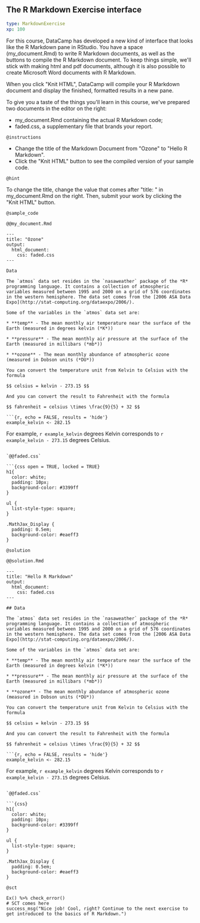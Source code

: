 ## The R Markdown Exercise interface

```yaml
type: MarkdownExercise 
xp: 100 
```

For this course, DataCamp has developed a new kind of interface that looks like the R Markdown pane in RStudio. You have a space (my_document.Rmd) to write R Markdown documents, as well as the buttons to compile the R Markdown document. To keep things simple, we'll stick with making html and pdf documents, although it is also possible to create Microsoft Word documents with R Markdown.

When you click "Knit HTML", DataCamp will compile your R Markdown document and display the finished, formatted results in a new pane.

To give you a taste of the things you'll learn in this course, we've prepared two documents in the editor on the right:

- my_document.Rmd containing the actual R Markdown code;
- faded.css, a supplementary file that brands your report.

`@instructions`

- Change the title of the Markdown Document from "Ozone" to "Hello R Markdown".
- Click the "Knit HTML" button to see the compiled version of your sample code.

`@hint`

To change the title, change the value that comes after "title: " in my_document.Rmd on the right. Then, submit your work by clicking the "Knit HTML" button.


`@sample_code`

`@@my_document.Rmd`

```{rmd open = TRUE}
---
title: "Ozone"
output:
  html_document:
    css: faded.css
---

Data

The `atmos` data set resides in the `nasaweather` package of the *R* programming language. It contains a collection of atmospheric variables measured between 1995 and 2000 on a grid of 576 coordinates in the western hemisphere. The data set comes from the [2006 ASA Data Expo](http://stat-computing.org/dataexpo/2006/).

Some of the variables in the `atmos` data set are:

* **temp** - The mean monthly air temperature near the surface of the Earth (measured in degrees kelvin (*K*))

* **pressure** - The mean monthly air pressure at the surface of the Earth (measured in millibars (*mb*))

* **ozone** - The mean monthly abundance of atmospheric ozone (measured in Dobson units (*DU*))

You can convert the temperature unit from Kelvin to Celsius with the formula

$$ celsius = kelvin - 273.15 $$

And you can convert the result to Fahrenheit with the formula

$$ fahrenheit = celsius \times \frac{9}{5} + 32 $$

```{r, echo = FALSE, results = 'hide'}
example_kelvin <- 282.15
```

For example, `r example_kelvin` degrees Kelvin corresponds to `r example_kelvin - 273.15` degrees Celsius.
```

`@@faded.css`

```{css open = TRUE, locked = TRUE}
h1{
  color: white;
  padding: 10px;
  background-color: #3399ff
}

ul {
  list-style-type: square;
}

.MathJax_Display {
  padding: 0.5em;
  background-color: #eaeff3
}
```


`@solution`

`@@solution.Rmd`

```{rmd}
---
title: "Hello R Markdown"
output:
  html_document:
    css: faded.css
---

## Data

The `atmos` data set resides in the `nasaweather` package of the *R* programming language. It contains a collection of atmospheric variables measured between 1995 and 2000 on a grid of 576 coordinates in the western hemisphere. The data set comes from the [2006 ASA Data Expo](http://stat-computing.org/dataexpo/2006/).

Some of the variables in the `atmos` data set are:

* **temp** - The mean monthly air temperature near the surface of the Earth (measured in degrees kelvin (*K*))

* **pressure** - The mean monthly air pressure at the surface of the Earth (measured in millibars (*mb*))

* **ozone** - The mean monthly abundance of atmospheric ozone (measured in Dobson units (*DU*))

You can convert the temperature unit from Kelvin to Celsius with the formula

$$ celsius = kelvin - 273.15 $$

And you can convert the result to Fahrenheit with the formula

$$ fahrenheit = celsius \times \frac{9}{5} + 32 $$

```{r, echo = FALSE, results = 'hide'}
example_kelvin <- 282.15
```

For example, `r example_kelvin` degrees Kelvin corresponds to `r example_kelvin - 273.15` degrees Celsius.
```

`@@faded.css`

```{css}
h1{
  color: white;
  padding: 10px;
  background-color: #3399ff
}

ul {
  list-style-type: square;
}

.MathJax_Display {
  padding: 0.5em;
  background-color: #eaeff3
}
```


`@sct`

```{r}
Ex() %>% check_error()
# SCT comes here
success_msg("Nice job! Cool, right? Continue to the next exercise to get introduced to the basics of R Markdown.")
```
